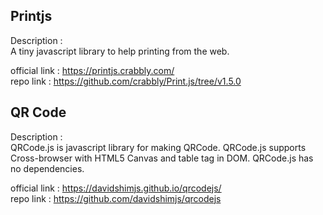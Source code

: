 
## Printjs
Description :  
A tiny javascript library to help printing from the web.  
  
official link : https://printjs.crabbly.com/   
repo link : https://github.com/crabbly/Print.js/tree/v1.5.0  



## QR Code
Description :  
QRCode.js is javascript library for making QRCode. QRCode.js supports Cross-browser with HTML5 Canvas and table tag in DOM. QRCode.js has no dependencies.  

official link : https://davidshimjs.github.io/qrcodejs/   
repo link : https://github.com/davidshimjs/qrcodejs



